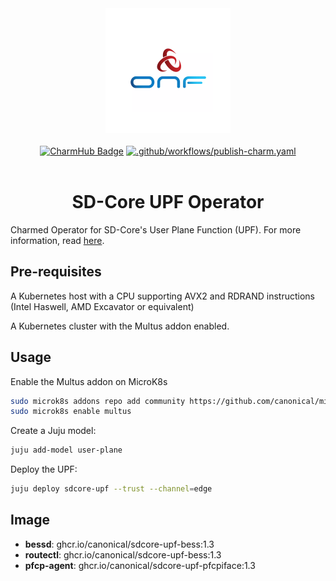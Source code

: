 <div align="center">
  <img src="./icon.svg" alt="ONF Icon" width="200" height="200">
</div>
<br/>
<div align="center">
  <a href="https://charmhub.io/sdcore-upf"><img src="https://charmhub.io/sdcore-upf/badge.svg" alt="CharmHub Badge"></a>
  <a href="https://github.com/canonical/sdcore-upf-operator/actions/workflows/publish-charm.yaml">
    <img src="https://github.com/canonical/sdcore-upf-operator/actions/workflows/publish-charm.yaml/badge.svg?branch=main" alt=".github/workflows/publish-charm.yaml">
  </a>
  <br/>
  <br/>
  <h1>SD-Core UPF Operator</h1>
</div>

Charmed Operator for SD-Core's User Plane Function (UPF). For more information, read [here](https://github.com/omec-project/upf).

## Pre-requisites

A Kubernetes host with a CPU supporting AVX2 and RDRAND instructions (Intel Haswell, AMD Excavator or equivalent)

A Kubernetes cluster with the Multus addon enabled.

## Usage

Enable the Multus addon on MicroK8s

```bash
sudo microk8s addons repo add community https://github.com/canonical/microk8s-community-addons --reference feat/strict-fix-multus
sudo microk8s enable multus
```

Create a Juju model:

```bash
juju add-model user-plane
```

Deploy the UPF:

```bash
juju deploy sdcore-upf --trust --channel=edge
```

## Image

- **bessd**: ghcr.io/canonical/sdcore-upf-bess:1.3
- **routectl**: ghcr.io/canonical/sdcore-upf-bess:1.3
- **pfcp-agent**: ghcr.io/canonical/sdcore-upf-pfcpiface:1.3
